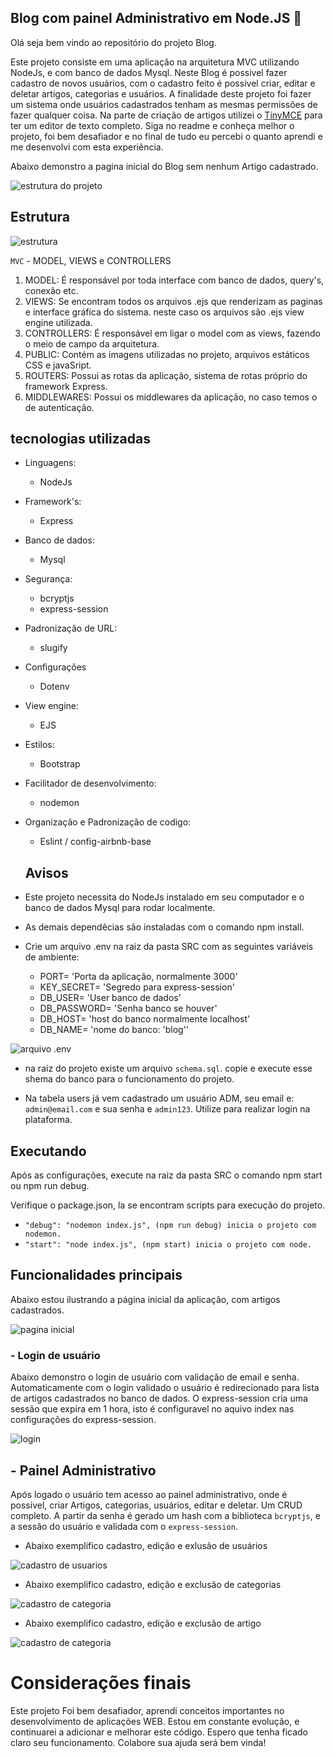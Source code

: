 ## Blog com painel Administrativo em Node.JS 🚀

Olá seja bem vindo ao repositório do projeto Blog.

Este projeto consiste em uma aplicação na arquitetura MVC utilizando NodeJs, e com banco de dados
Mysql. Neste Blog é possivel fazer cadastro de novos usuários, com o cadastro feito é possivel criar,
editar e deletar artigos, categorias e usuários. A finalidade deste projeto foi fazer um sistema onde 
usuários cadastrados tenham as mesmas permissões de fazer qualquer coisa. Na parte de criação de artigos
utilizei o [TinyMCE](https://www.tiny.cloud/) para ter um editor de texto completo. Siga no readme e
conheça melhor o projeto, foi bem desafiador e no final de tudo eu percebi o quanto aprendi e me
desenvolvi com esta experiência.

Abaixo demonstro a pagina inicial do Blog sem nenhum Artigo cadastrado.

![estrutura do projeto](./src/public/imgs/01-pagina-inicial.png)

## Estrutura

![estrutura](./src/public/imgs/04-estrutura.png)

`MVC` - MODEL, VIEWS e CONTROLLERS

1. MODEL: É responsável por toda interface com banco de dados, query's, conexão etc.
2. VIEWS: Se encontram todos os arquivos .ejs que renderizam as paginas e interface gráfica do sistema.
neste caso os arquivos são .ejs view engine utilizada.
3. CONTROLLERS: É responsável em ligar o model com as views, fazendo o meio de campo da arquitetura.
4. PUBLIC: Contém as imagens utilizadas no projeto, arquivos estáticos CSS e javaSript.
5. ROUTERS:  Possui as rotas da aplicação, sistema de rotas próprio do framework Express.
6. MIDDLEWARES: Possui os middlewares da aplicação, no caso temos o de autenticação.

## tecnologias utilizadas

- Linguagens:
  - NodeJs
- Framework's:
  - Express
- Banco de dados:
  - Mysql
- Segurança:
  - bcryptjs
  - express-session
- Padronização de URL:
  - slugify
- Configurações
  - Dotenv
- View engine:
  - EJS
- Estilos:
  - Bootstrap
- Facilitador de desenvolvimento:
  - nodemon
- Organização e Padronização de codigo:
  - Eslint / config-airbnb-base

  ## Avisos

- Este projeto necessita do NodeJs instalado em seu computador e o banco de dados Mysql 
para rodar localmente.

- As demais dependêcias são instaladas com o comando npm install.

- Crie um arquivo .env na raiz da pasta SRC com as seguintes variáveis de ambiente:
  - PORT= 'Porta da aplicação, normalmente 3000'
  - KEY_SECRET= 'Segredo para express-session'
  - DB_USER= 'User banco de dados'
  - DB_PASSWORD= 'Senha banco se houver'
  - DB_HOST= 'host do banco normalmente localhost'
  - DB_NAME= 'nome do banco: 'blog''

![arquivo .env](./src/public/imgs/02-env.png)

- na raiz do projeto existe um arquivo `schema.sql`. copie e execute esse shema do banco
para o funcionamento do projeto.

- Na tabela users já vem cadastrado um usuário ADM, seu email e: `admin@email.com` e sua senha
e `admin123`. Utilize para realizar login na plataforma.


## Executando

Após as configurações, execute na raiz da pasta SRC o comando npm start ou npm run debug.

Verifique o package.json, la se encontram scripts para execução do projeto.

- `"debug": "nodemon index.js", (npm run debug) inicia o projeto com nodemon.`
- `"start": "node index.js", (npm start) inicia o projeto com node.`

## Funcionalidades principais

Abaixo estou ilustrando a página inicial da aplicação, com artigos cadastrados.

![pagina inicial](./src/public/imgs/03-blog-principal-com-artigos.gif)

### - Login de usuário
 Abaixo demonstro o login de usuário com validação de email e senha. Automaticamente com o login validado
 o usuário é redirecionado para lista de artigos cadastrados no banco de dados.
 O express-session cria uma sessão que expira em 1 hora, isto é configuravel no aquivo index nas configurações do express-session.

![login](./src/public/imgs/05-login.gif)

## - Painel Administrativo
 Após logado o usuário tem acesso ao painel administrativo, onde é possivel, criar Artigos, categorias,
 usuários, editar e deletar. Um CRUD completo. A partir da senha é gerado um hash com a biblioteca `bcryptjs`, e a sessão do usuário e validada com o `express-session`.

 - Abaixo exemplifico cadastro, edição e exlusão de usuários

 ![cadastro de usuarios](./src/public/imgs/06-cadastro-de-user.gif)

 - Abaixo exemplifico cadastro, edição e exclusão de categorias

 ![cadastro de categoria](./src/public/imgs/07-categorias.gif)

 - Abaixo exemplifico cadastro, edição e exclusão de artigo

 ![cadastro de categoria](./src/public/imgs/08-posts.gif)

 # Considerações finais

 Este projeto Foi bem desafiador, aprendi conceitos importantes no desenvolvimento de aplicações WEB.
 Estou em constante evolução, e continuarei a adicionar e melhorar este código. Espero que tenha ficado
 claro seu funcionamento. Colabore sua ajuda será bem vinda!
